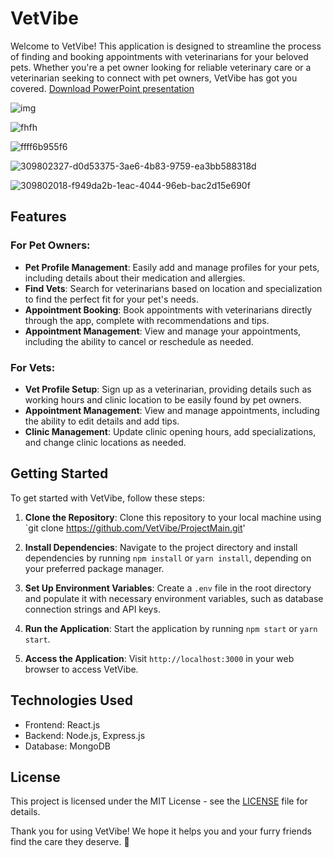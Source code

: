 # VetVibe

Welcome to VetVibe! This application is designed to streamline the process of finding and booking appointments with veterinarians for your beloved pets. Whether you're a pet owner looking for reliable veterinary care or a veterinarian seeking to connect with pet owners, VetVibe has got you covered.
[Download PowerPoint presentation](https://www.icloud.com/attachment/?u=https%3A%2F%2Fcvws.icloud-content.com%2FB%2FAf9Bkr0HHMiH3HF0S52pZxeKwOP0AScOBJkCRWmkJJg2EOyVQ5IlbUm2%2F%24%7Bf%7D%3Fo%3DAj90eM1yT7xht-GI5CFEH15IkMOJk4N5Ae_oHAuwwD_R%26v%3D1%26x%3D3%26a%3DCAogr8q0L_b9quds7jXyebpPq7W53Gngwiu167R0mkiyW48SeBD0v-HT4TEY9M_cp-sxIgEAKgkC6AMA_3PDnnRSBIrA4_RaBCVtSbZqJikm2a9MnX2qXzDVVGDvXj_v5eERSdFUBpyI1igXX32dHDiP3nmYciZ8v01nXSgqY_wGfBoI-jkxn8y4bFmN6TFHnz61rLoek4ZBgShuOw%26e%3D1712433080%26fl%3D%26r%3D08896FCB-21CF-4C00-91E8-712E8CEDF09B-1%26k%3D%24%7Buk%7D%26ckc%3Dcom.apple.largeattachment%26ckz%3D5D0E9810-122B-4DEF-9E89-FDD832F01857%26p%3D113%26s%3DpyWDmI3n_NOtwd8u_iMsVF3Om0Y&uk=YxMpdqweRuMNWzuIx5wYGg&f=מצגת%20סופית.pptx&sz=128867847)




![img](https://github.com/VetVibe/ProjectMain/assets/93255163/699e19b8-7bce-4338-9e13-e52601aafbb4)

![fhfh](https://github.com/VetVibe/ProjectMain/assets/93255163/ef85754f-1bd6-45ce-98e2-f9ec0c1d85dd)

![ffff6b955f6](https://github.com/VetVibe/ProjectMain/assets/93255163/1f6eabda-ed4b-4ffd-8f54-e0f3a410a670)

![309802327-d0d53375-3ae6-4b83-9759-ea3bb588318d](https://github.com/VetVibe/ProjectMain/assets/93255163/4c29d066-1a2f-4d2b-8bc8-c06ad03a1896)

![309802018-f949da2b-1eac-4044-96eb-bac2d15e690f](https://github.com/VetVibe/ProjectMain/assets/93255163/9e165486-2eab-4e4e-ad91-66da08da3c85)


## Features

### For Pet Owners:

- **Pet Profile Management**: Easily add and manage profiles for your pets, including details about their medication and allergies.
- **Find Vets**: Search for veterinarians based on location and specialization to find the perfect fit for your pet's needs.
- **Appointment Booking**: Book appointments with veterinarians directly through the app, complete with recommendations and tips.
- **Appointment Management**: View and manage your appointments, including the ability to cancel or reschedule as needed.

### For Vets:

- **Vet Profile Setup**: Sign up as a veterinarian, providing details such as working hours and clinic location to be easily found by pet owners.
- **Appointment Management**: View and manage appointments, including the ability to edit details and add tips.
- **Clinic Management**: Update clinic opening hours, add specializations, and change clinic locations as needed.

## Getting Started

To get started with VetVibe, follow these steps:

1. **Clone the Repository**: Clone this repository to your local machine using `git clone https://github.com/VetVibe/ProjectMain.git'

2. **Install Dependencies**: Navigate to the project directory and install dependencies by running `npm install` or `yarn install`, depending on your preferred package manager.

3. **Set Up Environment Variables**: Create a `.env` file in the root directory and populate it with necessary environment variables, such as database connection strings and API keys.

4. **Run the Application**: Start the application by running `npm start` or `yarn start`.

5. **Access the Application**: Visit `http://localhost:3000` in your web browser to access VetVibe.

## Technologies Used

- Frontend: React.js
- Backend: Node.js, Express.js
- Database: MongoDB


## License

This project is licensed under the MIT License - see the [LICENSE](LICENSE) file for details.

Thank you for using VetVibe! We hope it helps you and your furry friends find the care they deserve. 🐾
